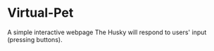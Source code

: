 # Virtual-Pet
A simple interactive webpage
The Husky will respond to users' input (pressing buttons).
